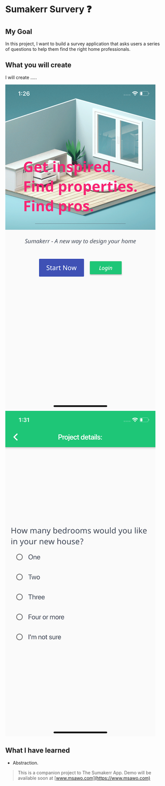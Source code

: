 # Sumakerr Survery ❓

## My Goal

In this project, I want to build a survey application that asks users a series of questions to help them find the right home professionals. 


## What you will create

I will create .....

![Finished App](https://github.com/msawo/sumakerr_survey/blob/master/images/simulator/sumakerr_survey_01.png)
![Finished App](https://github.com/msawo/sumakerr_survey/blob/master/images/simulator/sumakerr_survey_03.png)

## What I have learned

- Abstraction.



>This is a companion project to The Sumakerr App. Demo will be available soon at [www.msawo.com](https://www.msawo.com)
